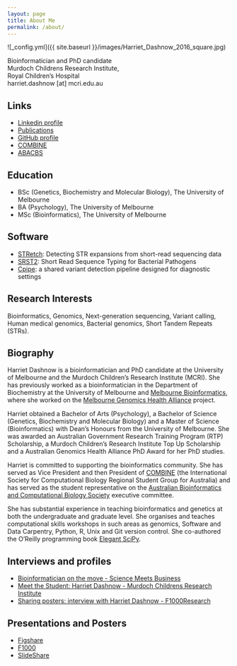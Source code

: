 ```yaml
---
layout: page
title: About Me
permalink: /about/
---
```


![_config.yml]({{ site.baseurl }}/images/Harriet_Dashnow_2016_square.jpg)

Bioinformatician and PhD candidate<br>
Murdoch Childrens Research Institute,<br>
Royal Children’s Hospital<br>
harriet.dashnow [at] mcri.edu.au

## Links
* [Linkedin profile](http://au.linkedin.com/in/hdashnow)
* [Publications](http://scholar.google.com.au/citations?user=4Y3m53gAAAAJ&hl=en)
* [GitHub profile](http://github.com/hdashnow)
* [COMBINE](http://combine.org.au)
* [ABACBS](http://www.abacbs.org/)

## Education
* BSc (Genetics, Biochemistry and Molecular Biology), The University of Melbourne
* BA (Psychology), The University of Melbourne
* MSc (Bioinformatics), The University of Melbourne

## Software
* [STRetch](https://github.com/Oshlack/STRetch/): Detecting STR expansions from short-read sequencing data
* [SRST2](http://katholt.github.io/srst2/): Short Read Sequence Typing for Bacterial Pathogens
* [Cpipe](http://cpipeline.org): a shared variant detection pipeline designed for diagnostic settings

## Research Interests
Bioinformatics, Genomics, Next-generation sequencing, Variant calling, Human medical genomics, Bacterial genomics, Short Tandem Repeats (STRs).

## Biography

Harriet Dashnow is a bioinformatician and PhD candidate at the University of Melbourne and the Murdoch Children’s Research Institute (MCRI). She has previously worked as a bioinformatician in the Department of Biochemistry at the University of Melbourne and [Melbourne Bioinformatics](https://www.melbournebioinformatics.org.au/), where she worked on the [Melbourne Genomics Health Alliance](https://www.melbournegenomics.org.au/) project.

Harriet obtained a Bachelor of Arts (Psychology), a Bachelor of Science (Genetics, Biochemistry and Molecular Biology) and a Master of Science (Bioinformatics) with Dean’s Honours from the University of Melbourne. She was awarded an Australian Government Research Training Program (RTP) Scholarship, a Murdoch Children’s Research Institute Top Up Scholarship and a Australian Genomics Health Alliance PhD Award for her PhD studies.

Harriet is committed to supporting the bioinformatics community. She has served as Vice President and then President of [COMBINE](https://combine.org.au/) (the International Society for Computational Biology Regional Student Group for Australia) and has served as the student representative on the [Australian Bioinformatics and Computational Biology Society](https://www.abacbs.org/) executive committee.

She has substantial experience in teaching bioinformatics and genetics at both the undergraduate and graduate level. She organises and teaches computational skills workshops in such areas as genomics, Software and Data Carpentry, Python, R, Unix and Git version control. She co-authored the O’Reilly programming book [Elegant SciPy](http://shop.oreilly.com/product/0636920038481.do).

## Interviews and profiles
* [Bioinformatician on the move - Science Meets Business](http://sciencemeetsbusiness.com.au/bioinformatician-on-the-move/)
* [Meet the Student: Harriet Dashnow - Murdoch Childrens Research Institute](https://www.mcri.edu.au/news/meet-student-harriet-dashnow)
* [Sharing posters: interview with Harriet Dashnow - F1000Research](http://blog.f1000research.com/2015/12/02/sharing-posters-interview-with-harriet-dashnow/)

## Presentations and Posters
* [Figshare](https://figshare.com/authors/Harriet_Dashnow/813049)
* [F1000](http://f1000research.com/search?q=dashnow)
* [SlideShare](http://www.slideshare.net/AustralianBioinformatics/how-we-became-bioinformaticians)
